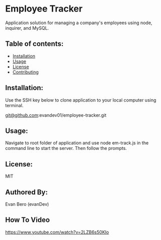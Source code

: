 # Employee Tracker
Application solution for managing a company's employees using node, inquirer, and MySQL.

  ## Table of contents:
  * [Installation](#installation)
  * [Usage](#usage)
  * [License](#license)
  * [Contributing](#authored-by)

  ## Installation:
  Use the SSH key below to clone application to your local computer using terminal.

  git@github.com:evandev01/employee-tracker.git

  ## Usage:
   Navigate to root folder of application and use node em-track.js in the command line to start the server.
   Then follow the prompts.

  ## License:
   MIT

   ## Authored By:
   Evan Bero (evanDev)
   
   ## How To Video
   https://www.youtube.com/watch?v=2LZB6s50KIo
   
   
